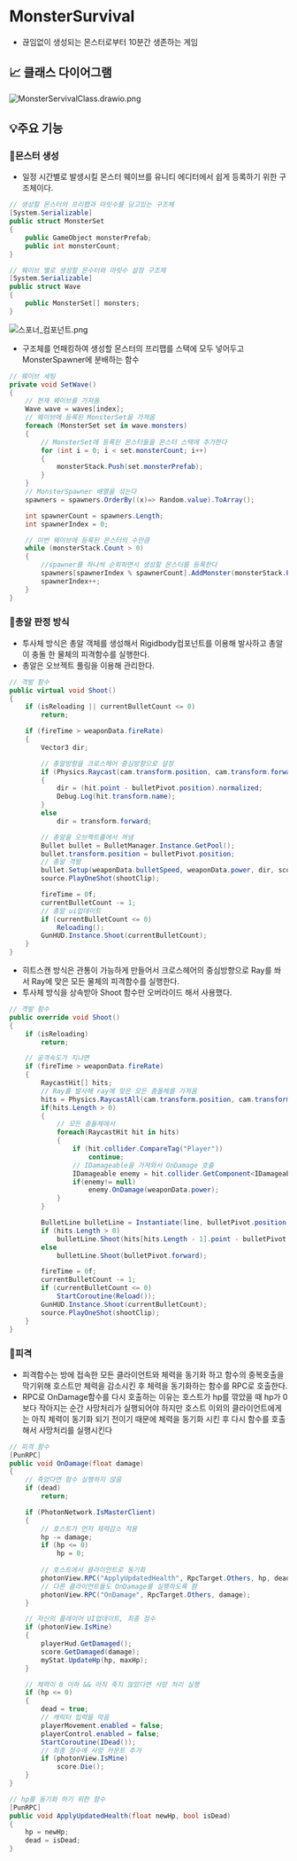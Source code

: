 # MonsterSurvival

- 끊임없이 생성되는 몬스터로부터 10분간 생존하는 게임

## 📈 클래스 다이어그램


![MonsterServivalClass.drawio.png](MonsterSurvival%2014f995b8fc674386a52581e56acee1ce/MonsterServivalClass.drawio.png)

## 💡주요 기능


### 👾몬스터 생성

- 일정 시간별로 발생시킬 몬스터 웨이브를 유니티 에디터에서 쉽게 등록하기 위한 구조체이다.

```csharp
// 생성할 몬스터의 프리팹과 마릿수를 담고있는 구조체
[System.Serializable]
public struct MonsterSet
{
	public GameObject monsterPrefab;
	public int monsterCount;
}

// 웨이브 별로 생성할 몬수터와 마릿수 설정 구조체
[System.Serializable]
public struct Wave
{
	public MonsterSet[] monsters;
}
```

![스포너_컴포넌트.png](MonsterSurvival%2014f995b8fc674386a52581e56acee1ce/%25EC%258A%25A4%25ED%258F%25AC%25EB%2584%2588_%25EC%25BB%25B4%25ED%258F%25AC%25EB%2584%258C%25ED%258A%25B8.png)

- 구조체를 언패킹하여 생성할 몬스터의 프리팹를 스택에 모두 넣어두고 MonsterSpawner에 분배하는 함수

```csharp
// 웨이브 세팅
private void SetWave()
{
	// 현재 웨이브를 가져옴
	Wave wave = waves[index];
	// 웨이브에 등록된 MonsterSet을 가져옴
	foreach (MonsterSet set in wave.monsters)
	{
		// MonsterSet에 등록된 몬스터들을 몬스터 스택에 추가한다
		for (int i = 0; i < set.monsterCount; i++)
		{ 
			monsterStack.Push(set.monsterPrefab);
		}
	}
	// MonsterSpawner 배열을 섞는다
	spawners = spawners.OrderBy((x)=> Random.value).ToArray();

	int spawnerCount = spawners.Length;
	int spawnerIndex = 0;

	// 이번 웨이브에 등록된 몬스터의 수만큼
	while (monsterStack.Count > 0)
	{
		//spawner를 하나씩 순회하면서 생성할 몬스터를 등록한다
		spawners[spawnerIndex % spawnerCount].AddMonster(monsterStack.Pop());
		spawnerIndex++;
	}
}
```

### 🎇총알 판정 방식

- 투사체 방식은 총알 객체를 생성해서 Rigidbody컴포넌트를 이용해 발사하고 총알이 충돌 한 물체의 피격함수를 실행한다.
- 총알은 오브젝트 풀링을 이용해 관리한다.

```csharp
// 격발 함수
public virtual void Shoot()
{
	if (isReloading || currentBulletCount <= 0)
		return;

	if (fireTime > weaponData.fireRate)
	{
		Vector3 dir;

		// 총알방향을 크로스헤어 중심방향으로 설정
		if (Physics.Raycast(cam.transform.position, cam.transform.forward, out hit, float.MaxValue))
		{
			dir = (hit.point - bulletPivot.position).normalized;
			Debug.Log(hit.transform.name);
		}
		else
			dir = transform.forward;

		// 총알을 오브젝트풀에서 꺼냄
		Bullet bullet = BulletManager.Instance.GetPool();
		bullet.transform.position = bulletPivot.position;
		// 총알 격발
		bullet.Setup(weaponData.bulletSpeed, weaponData.power, dir, score.AddDamage);
		source.PlayOneShot(shootClip);

		fireTime = 0f;
		currentBulletCount -= 1;
		// 총알 ui업데이트
		if (currentBulletCount <= 0)
			Reloading();
		GunHUD.Instance.Shoot(currentBulletCount);
	}
}
```

- 히트스캔 방식은 관통이 가능하게 만들어서 크로스헤어의 중심방향으로 Ray를 쏴서 Ray에 맞은 모든 물체의 피격함수를 실행한다.
- 투사체 방식을 상속받아 Shoot 함수만 오버라이드 해서 사용했다.

```csharp
// 격발 함수
public override void Shoot()
{
	if (isReloading)
		return;

	// 공격속도가 지나면 
	if (fireTime > weaponData.fireRate)
	{
		RaycastHit[] hits;
		// Ray를 발사해 ray에 맞은 모든 충돌체를 가져옴
		hits = Physics.RaycastAll(cam.transform.position, cam.transform.forward, float.MaxValue);
		if(hits.Length > 0)
		{
			// 모든 충돌체에서
			foreach(RaycastHit hit in hits)
			{
				if (hit.collider.CompareTag("Player"))
					continue;
				// IDamageable을 가져와서 OnDamage 호출
				IDamageable enemy = hit.collider.GetComponent<IDamageable>();
				if(enemy!= null)
					enemy.OnDamage(weaponData.power);
			}
		}

		BulletLine bulletLine = Instantiate(line, bulletPivot.position, Quaternion.identity);
		if (hits.Length > 0)
			bulletLine.Shoot(hits[hits.Length - 1].point - bulletPivot.position);
		else
			bulletLine.Shoot(bulletPivot.forward);

		fireTime = 0f;
		currentBulletCount -= 1;
		if (currentBulletCount <= 0)
			StartCoroutine(Reload());
		GunHUD.Instance.Shoot(currentBulletCount);
		source.PlayOneShot(shootClip);
	}
}
```

### 🎯피격

- 피격함수는 방에 접속한 모든 클라이언트와 체력을 동기화 하고 함수의 중복호출을 막기위해 호스트만 체력을 감소시킨 후 체력을 동기화하는 함수를 RPC로 호출한다.
- RPC로 OnDamage함수를 다시 호출하는 이유는 호스트가 hp를 깎았을 때 hp가 0보다 작아지는 순간 사망처리가 실행되어야 하지만 호스트 이외의 클라이언트에게는 아직 체력이 동기화 되기 전이기 때문에 체력을 동기화 시킨 후 다시 함수를 호출해서 사망처리를 실행시킨다

```csharp
// 피격 함수
[PunRPC]
public void OnDamage(float damage)
{
	// 죽었다면 함수 실행하지 않음
	if (dead)
		return;

	if (PhotonNetwork.IsMasterClient)
	{
		// 호스트가 먼저 제력감소 적용
		hp -= damage;
		if (hp <= 0)
			hp = 0;
		
		// 호스트에서 클라이언트로 동기화
		photonView.RPC("ApplyUpdatedHealth", RpcTarget.Others, hp, dead);
		// 다른 클라이언트들도 OnDamage를 실행하도록 함
		photonView.RPC("OnDamage", RpcTarget.Others, damage);
	}

	// 자신의 플레이어 UI업데이트, 최종 점수  
	if (photonView.IsMine)
	{
		playerHud.GetDamaged();
		score.GetDamaged(damage);
		myStat.UpdateHp(hp, maxHp);
	}

	// 체력이 0 이하 && 아직 죽지 않았다면 사망 처리 실행
	if (hp <= 0)
	{
		dead = true;
		// 캐릭터 입력을 막음
		playerMovement.enabled = false;
		playerControl.enabled = false;
		StartCoroutine(IDead());
		// 최종 점수에 사망 카운트 추가
		if (photonView.IsMine)
			score.Die();
	}
}
```

```csharp
// hp를 동기화 하기 위한 함수
[PunRPC]
public void ApplyUpdatedHealth(float newHp, bool isDead)
{
	hp = newHp;
	dead = isDead;
}
```
